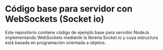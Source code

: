 # Código base para servidor con WebSockets (Socket io)

Este repositorio contiene código de ejemplo base para servidor NodeJs implementando WebSockets mediante la librería Socket.io y cuya estructura está basada en programación orientada a objetos.